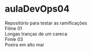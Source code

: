 # aulaDevOps04
Repositório para testar as ramificações<br>
Filme 01 <br>
Longas tranças de um careca <br>
Fimle 03 <br>
Poeira em alto mar
